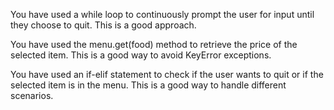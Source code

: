 You have used a while loop to continuously prompt the user for input until they choose to quit. This is a good approach.

You have used the menu.get(food) method to retrieve the price of the selected item. This is a good way to avoid KeyError exceptions.

You have used an if-elif statement to check if the user wants to quit or if the selected item is in the menu. This is a good way to handle different scenarios.
